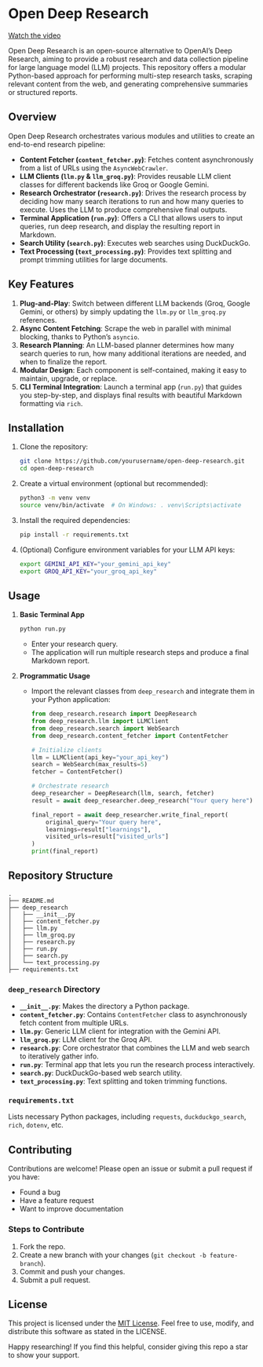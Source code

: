 # Open Deep Research

[Watch the video](https://youtu.be/fLB1cUaUdaY)

Open Deep Research is an open-source alternative to OpenAI’s Deep Research, aiming to provide a robust research and data collection pipeline for large language model (LLM) projects. This repository offers a modular Python-based approach for performing multi-step research tasks, scraping relevant content from the web, and generating comprehensive summaries or structured reports.

## Overview

Open Deep Research orchestrates various modules and utilities to create an end-to-end research pipeline:

- **Content Fetcher (`content_fetcher.py`)**: Fetches content asynchronously from a list of URLs using the `AsyncWebCrawler`.
- **LLM Clients (`llm.py` & `llm_groq.py`)**: Provides reusable LLM client classes for different backends like Groq or Google Gemini.
- **Research Orchestrator (`research.py`)**: Drives the research process by deciding how many search iterations to run and how many queries to execute. Uses the LLM to produce comprehensive final outputs.
- **Terminal Application (`run.py`)**: Offers a CLI that allows users to input queries, run deep research, and display the resulting report in Markdown.
- **Search Utility (`search.py`)**: Executes web searches using DuckDuckGo.
- **Text Processing (`text_processing.py`)**: Provides text splitting and prompt trimming utilities for large documents.

## Key Features

1. **Plug-and-Play**: Switch between different LLM backends (Groq, Google Gemini, or others) by simply updating the `llm.py` or `llm_groq.py` references.
2. **Async Content Fetching**: Scrape the web in parallel with minimal blocking, thanks to Python’s `asyncio`.
3. **Research Planning**: An LLM-based planner determines how many search queries to run, how many additional iterations are needed, and when to finalize the report.
4. **Modular Design**: Each component is self-contained, making it easy to maintain, upgrade, or replace.
5. **CLI Terminal Integration**: Launch a terminal app (`run.py`) that guides you step-by-step, and displays final results with beautiful Markdown formatting via `rich`.

## Installation

1. Clone the repository:
   ```bash
   git clone https://github.com/yourusername/open-deep-research.git
   cd open-deep-research
   ```
2. Create a virtual environment (optional but recommended):
   ```bash
   python3 -m venv venv
   source venv/bin/activate  # On Windows: . venv\Scripts\activate
   ```
3. Install the required dependencies:
   ```bash
   pip install -r requirements.txt
   ```
4. (Optional) Configure environment variables for your LLM API keys:
   ```bash
   export GEMINI_API_KEY="your_gemini_api_key"
   export GROQ_API_KEY="your_groq_api_key"
   ```

## Usage

1. **Basic Terminal App**

   ```bash
   python run.py
   ```

   - Enter your research query.
   - The application will run multiple research steps and produce a final Markdown report.
2. **Programmatic Usage**

   - Import the relevant classes from `deep_research` and integrate them in your Python application:
     ```python
     from deep_research.research import DeepResearch
     from deep_research.llm import LLMClient
     from deep_research.search import WebSearch
     from deep_research.content_fetcher import ContentFetcher

     # Initialize clients
     llm = LLMClient(api_key="your_api_key")
     search = WebSearch(max_results=5)
     fetcher = ContentFetcher()

     # Orchestrate research
     deep_researcher = DeepResearch(llm, search, fetcher)
     result = await deep_researcher.deep_research("Your query here")

     final_report = await deep_researcher.write_final_report(
         original_query="Your query here",
         learnings=result["learnings"],
         visited_urls=result["visited_urls"]
     )
     print(final_report)
     ```

## Repository Structure

```
.
├── README.md
├── deep_research
│   ├── __init__.py
│   ├── content_fetcher.py
│   ├── llm.py
│   ├── llm_groq.py
│   ├── research.py
│   ├── run.py
│   ├── search.py
│   └── text_processing.py
├── requirements.txt
```

### `deep_research` Directory

- **`__init__.py`**: Makes the directory a Python package.
- **`content_fetcher.py`**: Contains `ContentFetcher` class to asynchronously fetch content from multiple URLs.
- **`llm.py`**: Generic LLM client for integration with the Gemini API.
- **`llm_groq.py`**: LLM client for the Groq API.
- **`research.py`**: Core orchestrator that combines the LLM and web search to iteratively gather info.
- **`run.py`**: Terminal app that lets you run the research process interactively.
- **`search.py`**: DuckDuckGo-based web search utility.
- **`text_processing.py`**: Text splitting and token trimming functions.

### `requirements.txt`

Lists necessary Python packages, including `requests`, `duckduckgo_search`, `rich`, `dotenv`, etc.

## Contributing

Contributions are welcome! Please open an issue or submit a pull request if you have:

- Found a bug
- Have a feature request
- Want to improve documentation

### Steps to Contribute

1. Fork the repo.
2. Create a new branch with your changes (`git checkout -b feature-branch`).
3. Commit and push your changes.
4. Submit a pull request.

## License

This project is licensed under the [MIT License](LICENSE). Feel free to use, modify, and distribute this software as stated in the LICENSE.

Happy researching! If you find this helpful, consider giving this repo a star to show your support.
